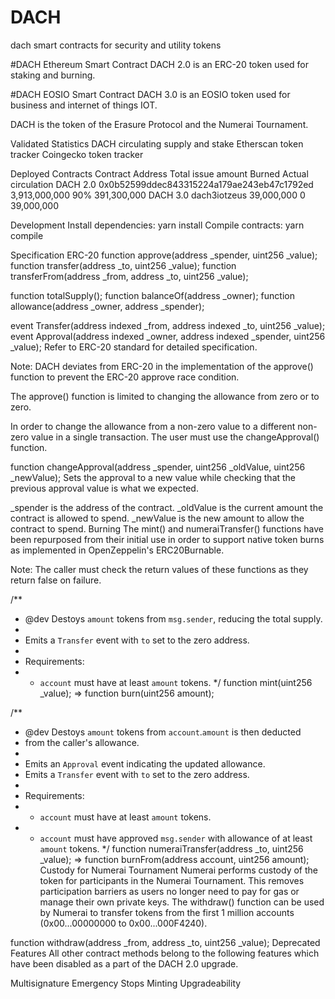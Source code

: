 # DACH
dach smart contracts for security and utility tokens

#DACH Ethereum Smart Contract
DACH 2.0 is an ERC-20 token used for staking and burning.

#DACH EOSIO Smart Contract
DACH 3.0 is an EOSIO token used for business and internet of things IOT.

DACH is the token of the Erasure Protocol and the Numerai Tournament.

Validated Statistics
DACH circulating supply and stake
Etherscan token tracker
Coingecko token tracker

Deployed Contracts
Contract	Address                                         Total issue amount      Burned      Actual circulation
DACH 2.0	0x0b52599ddec843315224a179ae243eb47c1792ed      3,913,000,000           90%         391,300,000
DACH 3.0	dach3iotzeus                                    39,000,000              0           39,000,000

Development
Install dependencies: yarn install
Compile contracts: yarn compile

Specification
ERC-20
function approve(address _spender, uint256 _value);
function transfer(address _to, uint256 _value);
function transferFrom(address _from, address _to, uint256 _value);

function totalSupply();
function balanceOf(address _owner);
function allowance(address _owner, address _spender);

event Transfer(address indexed _from, address indexed _to, uint256 _value);
event Approval(address indexed _owner, address indexed _spender, uint256 _value);
Refer to ERC-20 standard for detailed specification.

Note: DACH deviates from ERC-20 in the implementation of the approve() function to prevent the ERC-20 approve race condition.

The approve() function is limited to changing the allowance from zero or to zero.

In order to change the allowance from a non-zero value to a different non-zero value in a single transaction. The user must use the changeApproval() function.

function changeApproval(address _spender, uint256 _oldValue, uint256 _newValue);
Sets the approval to a new value while checking that the previous approval value is what we expected.

_spender is the address of the contract.
_oldValue is the current amount the contract is allowed to spend.
_newValue is the new amount to allow the contract to spend.
Burning
The mint() and numeraiTransfer() functions have been repurposed from their initial use in order to support native token burns as implemented in OpenZeppelin's ERC20Burnable.

Note: The caller must check the return values of these functions as they return false on failure.

/**
 * @dev Destoys `amount` tokens from `msg.sender`, reducing the total supply.
 *
 * Emits a `Transfer` event with `to` set to the zero address.
 *
 * Requirements:
 * - `account` must have at least `amount` tokens.
 */
function mint(uint256 _value);
   => function burn(uint256 amount);

/**
 * @dev Destoys `amount` tokens from `account`.`amount` is then deducted
 * from the caller's allowance.
 *
 * Emits an `Approval` event indicating the updated allowance.
 * Emits a `Transfer` event with `to` set to the zero address.
 *
 * Requirements:
 * - `account` must have at least `amount` tokens.
 * - `account` must have approved `msg.sender` with allowance of at least `amount` tokens.
 */
function numeraiTransfer(address _to, uint256 _value);
   => function burnFrom(address account, uint256 amount);
Custody for Numerai Tournament
Numerai performs custody of the token for participants in the Numerai Tournament. This removes participation barriers as users no longer need to pay for gas or manage their own private keys. The withdraw() function can be used by Numerai to transfer tokens from the first 1 million accounts (0x00...00000000 to 0x00...000F4240).

function withdraw(address _from, address _to, uint256 _value);
Deprecated Features
All other contract methods belong to the following features which have been disabled as a part of the DACH 2.0 upgrade.

Multisignature
Emergency Stops
Minting
Upgradeability
